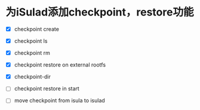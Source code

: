 # 为iSulad添加checkpoint，restore功能 
- [x] checkpoint create 
- [x] checkpoint ls
- [x] checkpoint rm
- [x] checkpoint restore on external rootfs
- [x] checkpoint-dir

- [ ] checkpoint restore in start
- [ ] move checkpoint from isula to isulad



